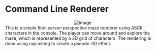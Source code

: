 # Command Line Renderer

<div style="text-align:center">
  <img src="https://i.imgur.com/9gXo2Rb_d.webp?maxwidth=760&fidelity=grand" alt="image">
</div>
This is a simple first-person perspective maze renderer using ASCII characters in the console. The player can move around and explore the maze, which is represented by a 2D grid of characters. The rendering is done using raycasting to create a pseudo-3D effect.

